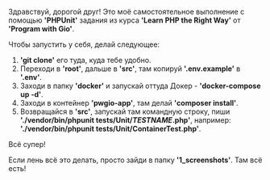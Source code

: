 Здравствуй, дорогой друг! Это моё самостоятельное выполнение с помощью <b>'PHPUnit'</b> задания из курса <b>'Learn PHP the Right Way'</b> от <b>'Program with Gio'</b>.<br/>

Чтобы запустить у себя, делай следующее:<br/>

1. <b>'git clone'</b> его туда, куда тебе удобно.
2. Переходи в <b>'root'</b>, дальше в <b>'src'</b>, там копируй <b>'.env.example'</b> в <b>'.env'</b>.
3. Заходи в папку <b>'docker'</b> и запускай оттуда Докер - <b>'docker-compose up -d'</b>.
4. Заходи в контейнер <b>'pwgio-app'</b>, там делай <b>'composer install'</b>.
5. Возвращайся в <b>'src'</b>, запускай там командную строку, пиши <b>'./vendor/bin/phpunit tests/Unit/*TESTNAME*.php'</b>, например: <b>'./vendor/bin/phpunit tests/Unit/ContainerTest.php'</b>.

Всё супер!

Если лень всё это делать, просто зайди в папку <b>'1_screenshots'</b>. Там всё есть!
